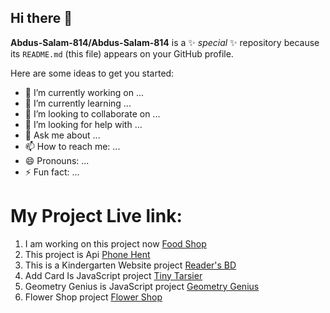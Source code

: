 ## Hi there 👋


**Abdus-Salam-814/Abdus-Salam-814** is a ✨ _special_ ✨ repository because its `README.md` (this file) appears on your GitHub profile.

Here are some ideas to get you started:

- 🔭 I’m currently working on ...
- 🌱 I’m currently learning ...
- 👯 I’m looking to collaborate on ...
- 🤔 I’m looking for help with ...
- 💬 Ask me about ...
- 📫 How to reach me: ...
- 😄 Pronouns: ...
- ⚡ Fun fact: ...

<h1>My Project Live link:</h1>
<ol>
  <li>I am working on this project now <a href="https://abdus-salam-814.github.io/food-store/" target="blank" >Food Shop</a> </li>
  <li> This project is Api <a href="https://abdus-salam-814.github.io/phone-hent-api/" target="blank" >Phone Hent</a> </li>
 
  <li> This is a Kindergarten Website project   <a href="https://fanciful-puppy-6db004.netlify.app/" target="blank" >Reader's BD</a> </li>
  <li> Add Card Is JavaScript project   <a href="https://tiny-tarsier-63ee16.netlify.app/" target="blank" >Tiny Tarsier</a> </li>
  <li> Geometry Genius is JavaScript project   <a href="https://famous-snickerdoodle-bff9f1.netlify.app/" target="blank" >Geometry Genius</a> </li>
  <li> Flower Shop project   <a href="https://abdus-salam-bd.github.io/full-web-design-courses-my-code/Modul%206%20flower-shop/index.html" target="blank" >Flower Shop</a> </li>
  
</ol>
